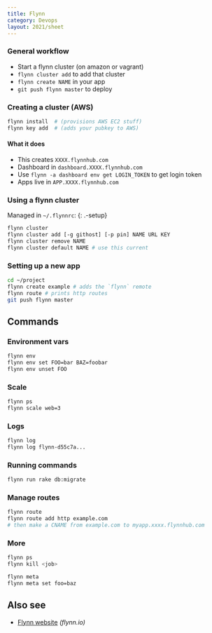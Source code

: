 ```yaml
---
title: Flynn
category: Devops
layout: 2021/sheet
---
```


### General workflow

* Start a flynn cluster (on amazon or vagrant)
* `flynn cluster add` to add that cluster
* `flynn create NAME` in your app
* `git push flynn master` to deploy

### Creating a cluster (AWS)

```bash
flynn install  # (provisions AWS EC2 stuff)
flynn key add  # (adds your pubkey to AWS)
```

#### What it does

* This creates `XXXX.flynnhub.com`
* Dashboard in `dashboard.XXXX.flynnhub.com`
* Use `flynn -a dashboard env get LOGIN_TOKEN` to get login token
* Apps live in `APP.XXXX.flynnhub.com`

### Using a flynn cluster

Managed in `~/.flynnrc`:
{: .-setup}

```bash
flynn cluster
flynn cluster add [-g githost] [-p pin] NAME URL KEY
flynn cluster remove NAME
flynn cluster default NAME # use this current
```

### Setting up a new app

```bash
cd ~/project
flynn create example # adds the `flynn` remote
flynn route # prints http routes
git push flynn master
```

## Commands

### Environment vars

```bash
flynn env
flynn env set FOO=bar BAZ=foobar
flynn env unset FOO
```

### Scale

```bash
flynn ps
flynn scale web=3
```

### Logs

```bash
flynn log
flynn log flynn-d55c7a...
```

### Running commands

```bash
flynn run rake db:migrate
```

### Manage routes

```bash
flynn route
flynn route add http example.com
# then make a CNAME from example.com to myapp.xxxx.flynnhub.com
```

### More

```bash
flynn ps
flynn kill <job>

flynn meta
flynn meta set foo=baz
```

## Also see

- [Flynn website](https://flynn.io/) _(flynn.io)_
